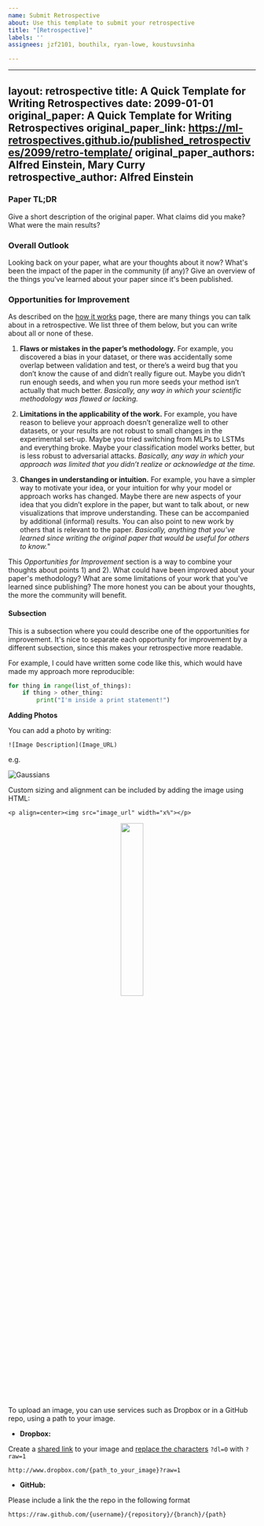 ```yaml
---
name: Submit Retrospective
about: Use this template to submit your retrospective
title: "[Retrospective]"
labels: ''
assignees: jzf2101, bouthilx, ryan-lowe, koustuvsinha

---
```


---
layout: retrospective
title:  A Quick Template for Writing Retrospectives
date:   2099-01-01
original_paper: A Quick Template for Writing Retrospectives
original_paper_link: https://ml-retrospectives.github.io/published_retrospectives/2099/retro-template/
original_paper_authors: Alfred Einstein, Mary Curry
retrospective_author: Alfred Einstein
---

### Paper TL;DR

Give a short description of the original paper. What claims did you make? What were the main results?


### Overall Outlook

Looking back on your paper, what are your thoughts about it now? What's been the impact of the paper in the community (if any)? Give an overview of the things you've learned about your paper since it's been published.


### Opportunities for Improvement

As described on the [how it works](https://ml-retrospectives.github.io/retrospectives/how/) page, there are many things you can talk about in a retrospective. We list three of them below, but you can write about all or none of these.  


1. **Flaws or mistakes in the paper’s methodology.**
For example, you discovered a bias in your dataset, or there was accidentally some overlap between validation and test, or there’s a weird bug that you don’t know the cause of and didn’t really figure out. Maybe you didn’t run enough seeds, and when you run more seeds your method isn’t actually that much better. *Basically, any way in which your scientific methodology was flawed or lacking.*

2. **Limitations in the applicability of the work.**
For example, you have reason to believe your approach doesn’t generalize well to other datasets, or your results are not robust to small changes in the experimental set-up. Maybe you tried switching from MLPs to LSTMs and everything broke. Maybe your classification model works better, but is less robust to adversarial attacks. *Basically, any way in which your approach was limited that you didn’t realize or acknowledge at the time.*

3. **Changes in understanding or intuition.**
For example, you have a simpler way to motivate your idea, or your intuition for why your model or approach works has changed. Maybe there are new aspects of your idea that you didn’t explore in the paper, but want to talk about, or new visualizations that improve understanding. These can be accompanied by additional (informal) results. You can also point to new work by others that is relevant to the paper. *Basically, anything that you’ve learned since writing the original paper that would be useful for others to know.*"

This *Opportunities for Improvement* section is a way to combine your thoughts about points 1) and 2). What could have been improved about your paper's methodology? What are some limitations of your work that you've learned since publishing? The more honest you can be about your thoughts, the more the community will benefit.  


#### Subsection

This is a subsection where you could describe one of the opportunities for improvement. It's nice to separate each opportunity for improvement by a different subsection, since this makes your retrospective more readable.

For example, I could have written some code like this, which would have made my approach more reproducible:

```python
for thing in range(list_of_things):
    if thing > other_thing:
        print("I'm inside a print statement!")
```

**Adding Photos**

You can add a photo by writing:

`![Image Description](Image_URL)`

e.g.

![Gaussians](https://upload.wikimedia.org/wikipedia/commons/9/9b/Gaussian_training_data.png)

Custom sizing and alignment can be included by adding the image using HTML:

`<p align=center><img src="image_url" width="x%"></p>`


<p align=center><img src="https://upload.wikimedia.org/wikipedia/commons/9/9b/Gaussian_training_data.png" width="30%"></p>

To upload an image, you can use services such as Dropbox or in a GitHub repo, using a path to your image.

- **Dropbox:** 

Create a [shared link](https://help.dropbox.com/files-folders/share/view-only-access) to your image and [replace the characters](https://support.zendesk.com/hc/en-us/articles/232005968-Embed-Dropbox-images-on-Help-Center-articles) `?dl=0` with `?raw=1`

`http://www.dropbox.com/{path_to_your_image}?raw=1`

- **GitHub:** 

Please include a link the the repo in the following format

`https://raw.github.com/{username}/{repository}/{branch}/{path}`

